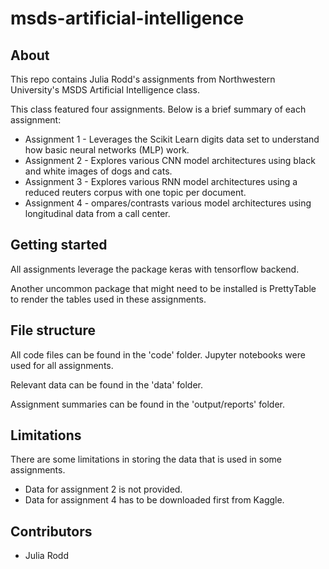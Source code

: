 # msds-artificial-intelligence

## About

This repo contains Julia Rodd's assignments from Northwestern University's MSDS Artificial Intelligence class. 

This class featured four assignments. Below is a brief summary of each assignment:

* Assignment 1 - Leverages the Scikit Learn digits data set to understand how basic neural networks (MLP) work.
* Assignment 2 - Explores various CNN model architectures using black and white images of dogs and cats.
* Assignment 3 - Explores various RNN model architectures using a reduced reuters corpus with one topic per document.
* Assignment 4 - ompares/contrasts various model architectures using longitudinal data from a call center.

## Getting started

All assignments leverage the package keras with tensorflow backend.

Another uncommon package that might need to be installed is PrettyTable to render the tables used in these assignments.

## File structure

All code files can be found in the 'code' folder. Jupyter notebooks were used for all assignments.

Relevant data can be found in the 'data' folder.

Assignment summaries can be found in the 'output/reports' folder.

## Limitations

There are some limitations in storing the data that is used in some assignments.

* Data for assignment 2 is not provided.
* Data for assignment 4 has to be downloaded first from Kaggle.

## Contributors

* Julia Rodd